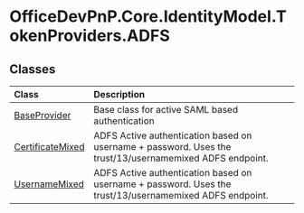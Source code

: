 # OfficeDevPnP.Core.IdentityModel.TokenProviders.ADFS
## Classes
|**Class**|**Description**|
|:-----|:-----|
|[BaseProvider](OfficeDevPnP.Core.IdentityModel.TokenProviders.ADFS.BaseProvider.md)|Base class for active SAML based authentication|
|[CertificateMixed](OfficeDevPnP.Core.IdentityModel.TokenProviders.ADFS.CertificateMixed.md)|ADFS Active authentication based on username + password. Uses the trust/13/usernamemixed ADFS endpoint.|
|[UsernameMixed](OfficeDevPnP.Core.IdentityModel.TokenProviders.ADFS.UsernameMixed.md)|ADFS Active authentication based on username + password. Uses the trust/13/usernamemixed ADFS endpoint.|
